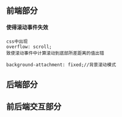 ## 前端部分

####  使得滚动事件失效

```
css中出现
overflow: scroll;
致使滚动事件中计算滚动到底部所差距离的值出错
```

 ```
 background-attachment: fixed;//背景滚动模式
 ```





## 后端部分

## 前后端交互部分